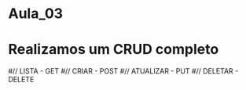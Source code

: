 # Aula_03
# Realizamos um CRUD completo
#// LISTA - GET
#// CRIAR - POST
#// ATUALIZAR - PUT
#// DELETAR - DELETE
